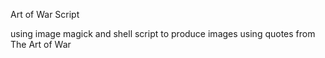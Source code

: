 Art of War Script

using image magick and shell script to produce images using quotes from The Art of War
